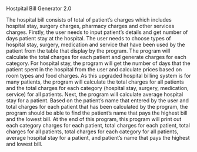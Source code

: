 Hostpital Bill Generator 2.0

The hospital bill consists of total of patient’s charges which includes
hospital stay, surgery charges, pharmacy charges and other services charges. Firstly, the user
needs to input patient’s details and get number of days patient stay at the hospital. The user
needs to choose types of hospital stay, surgery, medication and service that have been used by
the patient from the table that display by the program. The program will calculate the total
charges for each patient and generate charges for each category. For hospital stay, the program
will get the number of days that the patient spent in the hospital from the user and calculate
prices based on room types and food charges. As this upgraded hospital billing system is for many
patients, the program will calculate the total charges for all patients and the total charges for
each category (hospital stay, surgery, medication, service) for all patients. Next, the program will
calculate average hospital stay for a patient. Based on the patient’s name that entered by the
user and total charges for each patient that has been calculated by the program, the program
should be able to find the patient’s name that pays the highest bill and the lowest bill. At the end
of this program, this program will print out each category charges for each patient, total charges
for each patient, total charges for all patients, total charges for each category for all patients,
average hospital stay for a patient, and patient’s name that pays the highest and lowest bill.
